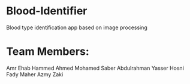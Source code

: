 # Blood-Identifier
Blood type identification app based on image processing

# Team Members:
Amr Ehab Hammed
Ahmed Mohamed Saber
Abdulrahman Yasser Hosni
Fady Maher Azmy Zaki

